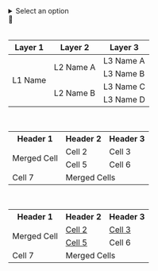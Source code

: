 <details>
  <summary>Select an option</summary>
  <table>
    <tr>
      <td><input type="checkbox" id="option1" checked><label for="option1"> ☑ Option 1</label></td>
    </tr>
    <tr>
      <td><input type="checkbox" id="option2"><label for="option2">Option 2</label></td>
    </tr>
    <tr>
      <td><input type="checkbox" id="option3"><label for="option3">Option 3</label></td>
    </tr>
  </table>
</details>
📁
<table>
    <thead>
        <tr>
            <th>Layer 1</th>
            <th>Layer 2</th>
            <th>Layer 3</th>
        </tr>
    </thead>
    <tbody>
        <tr>
            <td rowspan=4>L1 Name</td>
            <td rowspan=2>L2 Name A</td>
            <td>L3 Name A</td>
        </tr>
        <tr>
            <td>L3 Name B</td>
        </tr>
        <tr>
            <td rowspan=2>L2 Name B</td>
            <td>L3 Name C</td>
        </tr>
        <tr>
            <td>L3 Name D</td>
        </tr>
    </tbody>
</table>

<table>
  <tr>
    <th>Header 1</th>
    <th>Header 2</th>
    <th>Header 3</th>
  </tr>
  <tr>
    <td rowspan="2">Merged Cell</td>
    <td>Cell 2</td>
    <td>Cell 3</td>
  </tr>
  <tr>
    <td>Cell 5</td>
    <td>Cell 6</td>
  </tr>
  <tr>
    <td>Cell 7</td>
    <td colspan="2">Merged Cells</td>
  </tr>
</table>

<table>
  <tr>
    <th>Header 1</th>
    <th>Header 2</th>
    <th>Header 3</th>
  </tr>
  <tr>
    <td rowspan="2">Merged Cell</td>
    <td><a href="https://www.google.com">Cell 2</a></td>
    <td><a href="https://www.google.com">Cell 3</a></td>
  </tr>
  <tr>
    <td><a href="https://www.google.com">Cell 5</a></td>
    <td>Cell 6</td>
  </tr>
  <tr>
    <td>Cell 7</td>
    <td colspan="2">Merged Cells</td>
  </tr>
</table>
